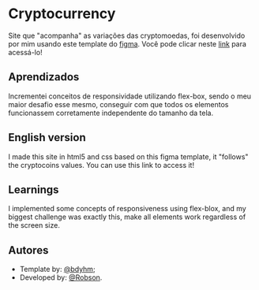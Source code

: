 
# Cryptocurrency

Site que "acompanha" as variações das cryptomoedas, foi desenvolvido por mim usando este template do [figma](https://www.figma.com/file/u9HRSMemuCF12EVNp2Dnj7/Cryptocurrency-Landing-Page-(Community)?node-id=0%3A1).
Você pode clicar neste [link](https://robso-creator.github.io/crytpocurrency/) para acessá-lo!


## Aprendizados

Incrementei conceitos de responsividade utilizando flex-box, sendo o meu maior desafio esse mesmo, conseguir com que todos os elementos funcionassem corretamente independente do tamanho da tela. 


## English version

I made this site in html5 and css based on this figma template, it "follows" the cryptocoins values. You can use this link to access it!

## Learnings

I implemented some concepts of responsiveness using flex-blox, and my biggest challenge was exactly this, make all elements work regardless of the screen size.
## Autores

- Template by: [@bdyhm](https://www.figma.com/@bdyhm);
- Developed by: [@Robson](https://www.linkedin.com/in/robson-allef/).

